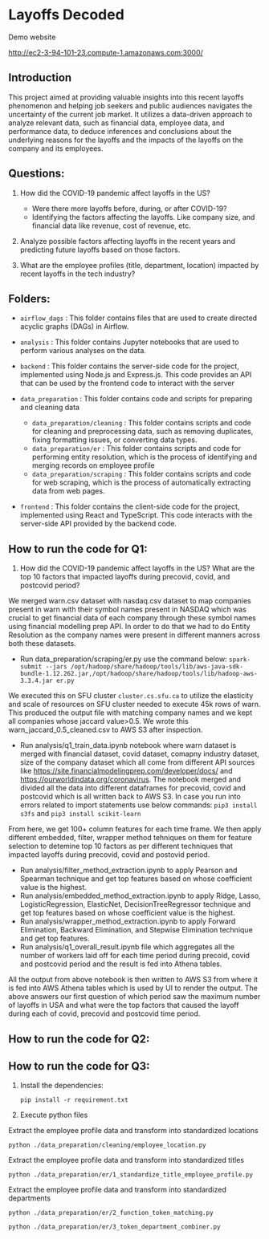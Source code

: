 # Layoffs Decoded

Demo website

http://ec2-3-94-101-23.compute-1.amazonaws.com:3000/

## Introduction

This project aimed at providing valuable insights into this recent layoffs phenomenon and helping job seekers and public audiences navigates the uncertainty of the current job market. It utilizes a data-driven approach to analyze relevant data, such as financial data, employee data, and performance data, to deduce inferences and conclusions about the underlying reasons for the layoffs and the impacts of the layoffs on the company and its employees.

## Questions:

1. How did the COVID-19 pandemic affect layoffs in the US? 
    - Were there more layoffs before, during, or after COVID-19? 
    - Identifying the factors affecting the layoffs. Like company size, and financial data like revenue, cost of revenue, etc.


2. Analyze possible factors affecting layoffs in the recent years and predicting future layoffs based on those factors.

3. What are the employee profiles (title, department, location) impacted by recent layoffs in the tech industry?


## Folders:<br>

- `airflow_dags` : This folder contains files that are used to create directed acyclic graphs (DAGs) in Airflow.<br>

- `analysis` : This folder contains Jupyter notebooks that are used to perform various analyses on the data.<br>

- `backend` : This folder contains the server-side code for the project, implemented using Node.js and Express.js. This code provides an API that can be used by the frontend code to interact with the server<br>

- `data_preparation` : This folder contains code and scripts for preparing and cleaning data

    - `data_preparation/cleaning` : This folder contains scripts and code for cleaning and preprocessing data, such as removing duplicates, fixing formatting issues, or converting data types.
    - `data_preparation/er` : This folder contains scripts and code for performing entity resolution, which is the process of identifying and merging records on employee
    profile
    - `data_preparation/scraping` : This folder contains scripts and code for web scraping, which is the process of automatically extracting data from web pages.

- `frontend` : This folder contains the client-side code for the project, implemented using React and TypeScript. This code interacts with the server-side API provided by the backend code.<br>

## How to run the code for Q1:

1. How did the COVID-19 pandemic affect layoffs in the US? What are the top 10 factors that impacted layoffs during precovid, covid, and postcovid period?

We merged warn.csv dataset with nasdaq.csv dataset to map companies present in warn with their symbol names present in NASDAQ which was crucial to get financial data of each company through these symbol names using financial modelling prep API. In order to do that we had to do Entity Resolution as the company names were present in different manners across both these datasets. 

- Run data_preparation/scraping/er.py use the command below:
`spark-submit --jars /opt/hadoop/share/hadoop/tools/lib/aws-java-sdk-bundle-1.12.262.jar,/opt/hadoop/share/hadoop/tools/lib/hadoop-aws-3.3.4.jar er.py`

We executed this on SFU cluster `cluster.cs.sfu.ca` to utilize the elasticity and scale of resources on SFU cluster needed to execute 45k rows of warn. This produced the output file with matching company names and we kept all companies whose jaccard value>0.5. We wrote this warn_jaccard_0.5_cleaned.csv to AWS S3 after inspection. 

- Run analysis/q1_train_data.ipynb notebook where warn dataset is merged with financial dataset, covid dataset, comapny industry dataset, size of the company dataset which all come from different API sources like https://site.financialmodelingprep.com/developer/docs/ and https://ourworldindata.org/coronavirus. The notebook merged and divided all the data into different dataframes for precovid, covid and postcovid which is all written back to AWS S3. In case you run into errors related to import statements use below commands:
`pip3 install s3fs` and `pip3 install scikit-learn`

From here, we get 100+ column features for each time frame. We then apply different embedded, filter, wrapper method tehniques on them for feature selection to detemine top 10 factors as per different techniques that impacted layoffs during precovid, covid and postovid period. 

- Run analysis/filter_method_extraction.ipynb to apply Pearson and Spearman technique and get top features based on whose coefficient value is the highest. 
- Run analysis/embedded_method_extraction.ipynb to apply Ridge, Lasso, LogisticRegression, ElasticNet, DecisionTreeRegressor technique and get top features based on whose coefficient value is the highest.
- Run analysis/wrapper_method_extraction.ipynb to apply Forward Elimination, Backward Elimination, and Stepwise Elimination technique and get top features.
- Run analysis/q1_overall_result.ipynb file which aggregates all the number of workers laid off for each time period during precoid, covid and postcovid period and the result is fed into Athena tables.

All the output from above notebook is then written to AWS S3 from where it is fed into AWS Athena tables which is used by UI to render the output. The above answers our first question of which period saw the maximum number of layoffs in USA and what were the top factors that caused the layoff during each of covid, precovid and postcovid time period. 

## How to run the code for Q2:

## How to run the code for Q3:

1. Install the dependencies:

    `pip install -r requirement.txt`

2. Execute python files

Extract the employee profile data and transform into standardized locations

    python ./data_preparation/cleaning/employee_location.py

Extract the employee profile data and transform into standardized titles

    python ./data_preparation/er/1_standardize_title_employee_profile.py

Extract the employee profile data and transform into standardized departments

    python ./data_preparation/er/2_function_token_matching.py

    python ./data_preparation/er/3_token_department_combiner.py

